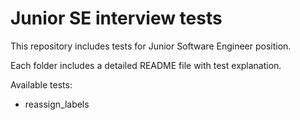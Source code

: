 # Junior SE interview tests

This repository includes tests for Junior Software Engineer position.

Each folder includes a detailed README file with test explanation.

Available tests:
- reassign_labels

